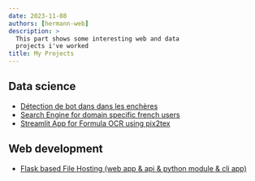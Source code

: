 ```yaml
---
date: 2023-11-08
authors: [hermann-web]
description: >
  This part shows some interesting web and data
  projects i've worked
title: My Projects
---
```


## Data science
- [Détection de bot dans dans les enchères](./bot_detection_in_auction.md)
- [Search Engine for domain specific french users](./search-engine-for-domain-specific-french-users.md)
- [Streamlit App for Formula OCR using pix2tex](./image-to-latex-formula.md)

## Web development
- [Flask based File Hosting (web app & api & python module & cli app)](./file-hosting-app)
